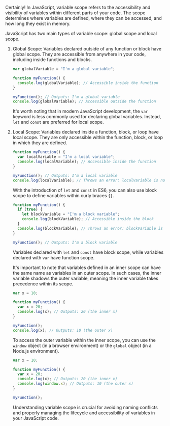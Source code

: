 Certainly! In JavaScript, variable scope refers to the accessibility and visibility of variables within different parts of your code. The scope determines where variables are defined, where they can be accessed, and how long they exist in memory.

JavaScript has two main types of variable scope: global scope and local scope.

1. Global Scope:
   Variables declared outside of any function or block have global scope. They are accessible from anywhere in your code, including inside functions and blocks.

   ```javascript
   var globalVariable = "I'm a global variable";

   function myFunction() {
     console.log(globalVariable); // Accessible inside the function
   }

   myFunction(); // Outputs: I'm a global variable
   console.log(globalVariable); // Accessible outside the function
   ```

   It's worth noting that in modern JavaScript development, the `var` keyword is less commonly used for declaring global variables. Instead, `let` and `const` are preferred for local scope.

2. Local Scope:
   Variables declared inside a function, block, or loop have local scope. They are only accessible within the function, block, or loop in which they are defined.

   ```javascript
   function myFunction() {
     var localVariable = "I'm a local variable";
     console.log(localVariable); // Accessible inside the function
   }

   myFunction(); // Outputs: I'm a local variable
   console.log(localVariable); // Throws an error: localVariable is not defined
   ```

   With the introduction of `let` and `const` in ES6, you can also use block scope to define variables within curly braces `{}`.

   ```javascript
   function myFunction() {
     if (true) {
       let blockVariable = "I'm a block variable";
       console.log(blockVariable); // Accessible inside the block
     }
     console.log(blockVariable); // Throws an error: blockVariable is not defined outside the block
   }

   myFunction(); // Outputs: I'm a block variable
   ```

   Variables declared with `let` and `const` have block scope, while variables declared with `var` have function scope.

   It's important to note that variables defined in an inner scope can have the same name as variables in an outer scope. In such cases, the inner variable shadows the outer variable, meaning the inner variable takes precedence within its scope.

   ```javascript
   var x = 10;

   function myFunction() {
     var x = 20;
     console.log(x); // Outputs: 20 (the inner x)
   }

   myFunction();
   console.log(x); // Outputs: 10 (the outer x)
   ```

   To access the outer variable within the inner scope, you can use the `window` object (in a browser environment) or the `global` object (in a Node.js environment).

   ```javascript
   var x = 10;

   function myFunction() {
     var x = 20;
     console.log(x); // Outputs: 20 (the inner x)
     console.log(window.x); // Outputs: 10 (the outer x)
   }

   myFunction();
   ```

   Understanding variable scope is crucial for avoiding naming conflicts and properly managing the lifecycle and accessibility of variables in your JavaScript code.